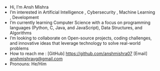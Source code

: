 - Hi, I’m Ansh Mishra
- I’m interested in Artificial Intelligence , Cybersecurity , Machine Learning , Development
- I’m currently learning Computer Science with a focus on programming languages (Python, C, Java, and JavaScript), Data Structures, and Algorithms
- I’m looking to collaborate on Open-source projects, coding challenges, and innovative ideas that leverage technology to solve real-world problems
- How to reach me : [GitHub]  https://github.com/anshmishra07  [Email] anshmishravg@gmail.com
- Pronouns: He/Him


<!---
anshmishra07/anshmishra07 is a ✨ special ✨ repository because its `README.md` (this file) appears on your GitHub profile.
You can click the Preview link to take a look at your changes.
--->



